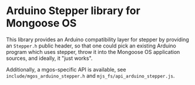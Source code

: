 # Arduino Stepper library for Mongoose OS

This library provides an Arduino compatibility layer for stepper by providing
an `Stepper.h` public header, so that one could pick an existing Arduino
program which uses stepper, throw it into the Mongoose OS application sources,
and ideally, it "just works".

Additionally, a mgos-specific API is available, see
`include/mgos_arduino_stepper.h` and `mjs_fs/api_arduino_stepper.js`.

